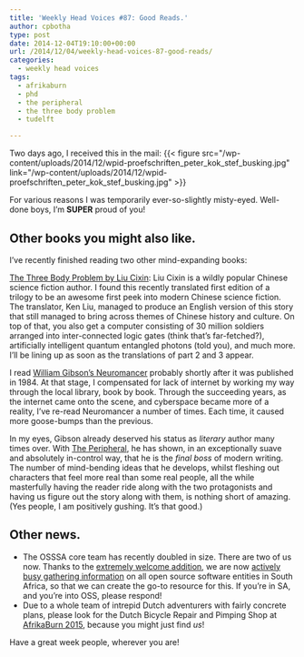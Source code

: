 ```yaml
---
title: 'Weekly Head Voices #87: Good Reads.'
author: cpbotha
type: post
date: 2014-12-04T19:10:00+00:00
url: /2014/12/04/weekly-head-voices-87-good-reads/
categories:
  - weekly head voices
tags:
  - afrikaburn
  - phd
  - the peripheral
  - the three body problem
  - tudelft

---
```

Two days ago, I received this in the mail:
{{< figure src="/wp-content/uploads/2014/12/wpid-proefschriften_peter_kok_stef_busking.jpg" link="/wp-content/uploads/2014/12/wpid-proefschriften_peter_kok_stef_busking.jpg" >}}

For various reasons I was temporarily ever-so-slightly misty-eyed. Well-done boys, I’m **SUPER** proud of you! 

## Other books you might also like.

I’ve recently finished reading two other mind-expanding books:

<a href="https://www.goodreads.com/book/show/20518872-the-three-body-problem">The Three Body Problem by Liu Cixin</a>: Liu Cixin is a wildly popular Chinese science fiction author. I found this recently translated first edition of a trilogy to be an awesome first peek into modern Chinese science fiction. The translator, Ken Liu, managed to produce an English version of this story that still managed to bring across themes of Chinese history and culture. On top of that, you also get a computer consisting of 30 million soldiers arranged into inter-connected logic gates (think that’s far-fetched?), artificially intelligent quantum entangled photons (told you), and much more. I’ll be lining up as soon as the translations of part 2 and 3 appear.

I read <a href="http://en.wikipedia.org/wiki/Neuromancer">William Gibson’s Neuromancer</a> probably shortly after it was published in 1984. At that stage, I compensated for lack of internet by working my way through the local library, book by book. Through the succeeding years, as the internet came onto the scene, and cyberspace became more of a reality, I’ve re-read Neuromancer a number of times. Each time, it caused more goose-bumps than the previous.

In my eyes, Gibson already deserved his status as <i>literary</i> author many times over. With <a href="http://en.wikipedia.org/wiki/The_Peripheral">The Peripheral</a>, he has shown, in an exceptionally suave and absolutely in-control way, that he is the <i>final boss</i> of modern writing. The number of mind-bending ideas that he develops, whilst fleshing out characters that feel more real than some real people, all the while masterfully having the reader ride along with the two protagonists and having us figure out the story along with them, is nothing short of amazing. (Yes people, I am positively gushing. It’s that good.)

## Other news.

- The OSSSA core team has recently doubled in size. There are two of us
  now. Thanks to the <a href="https://twitter.com/lgmarincowitz">extremely
  welcome addition</a>, we are now <a href="http://osssa.org.za/2014/12/02/call-for-information-do-you-or-does-your-organization-work-with-open-source-software-please-send-us-your-info/">actively
  busy gathering information</a> on all open source software entities in South
  Africa, so that we can create the go-to resource for this. If you’re in
  SA, and you’re into OSS, please respond!
- Due to a whole team of intrepid Dutch adventurers with fairly concrete plans,
  please look for the Dutch Bicycle Repair and Pimping Shop at <a href="http://afrikaburn.com/the-event/afrikaburn-2014">AfrikaBurn 2015</a>,
  because you might just find <i>us</i>!

Have a great week people, wherever you are!

 [1]: http://cpbotha.net/wp-content/uploads/2014/12/wpid-proefschriften_peter_kok_stef_busking-300x185.jpg
